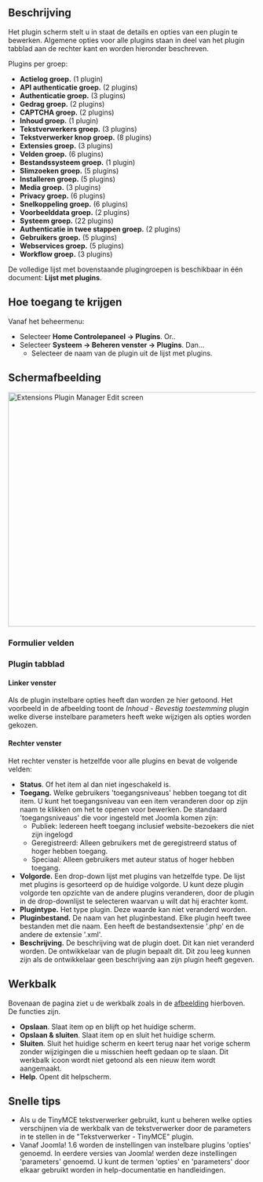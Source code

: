 <!-- Filename: Help4.x:Plugins:_Name_of_Plugin / Display title: Plugins: Bewerken van plugin -->

## Beschrijving

Het plugin scherm stelt u in staat de details en opties van een plugin
te bewerken. Algemene opties voor alle plugins staan in deel van het
plugin tabblad aan de rechter kant en worden hieronder beschreven.

Plugins per groep:

- **Actielog groep.** (1
  plugin)
- **API authenticatie groep.** (2
  plugins)
- **Authenticatie groep.** (3
  plugins)
- **Gedrag groep.** (2
  plugins)
- **CAPTCHA groep.** (2
  plugins)
- **Inhoud groep.** (1
  plugin)
- **Tekstverwerkers groep.** (3
  plugins)
- **Tekstverwerker knop groep.** (8
  plugins)
- **Extensies groep.** (3
  plugins)
- **Velden groep.** (6
  plugins)
- **Bestandssysteem groep.** (1
  plugin)
- **Slimzoeken groep.** (5
  plugins)
- **Installeren groep.** (5
  plugins)
- **Media groep.** (3
  plugins)
- **Privacy groep.** (6
  plugins)
- **Snelkoppeling groep.** (6
  plugins)
- **Voorbeelddata groep.** (2
  plugins)
- **Systeem groep.** (22
  plugins)
- **Authenticatie in twee stappen groep.** (2
  plugins)
- **Gebruikers groep.** (5
  plugins)
- **Webservices groep.** (5
  plugins)
- **Workflow groep.** (3
  plugins)

De volledige lijst met bovenstaande plugingroepen is beschikbaar in één
document: **Lijst met
plugins**.

## Hoe toegang te krijgen

Vanaf het beheermenu:

- Selecteer **Home Controlepaneel → Plugins**. Or..
- Selecteer **Systeem → Beheren venster → Plugins**. Dan...
  - Selecteer de naam van de plugin uit de lijst met plugins.

## Schermafbeelding

<img
src="https://docs.joomla.org/images/thumb/e/e2/Help-4x-Extensions-Plugin-Manager-Edit-screen-nl.png/800px-Help-4x-Extensions-Plugin-Manager-Edit-screen-nl.png.jpeg"
decoding="async"
srcset="https://docs.joomla.org/images/e/e2/Help-4x-Extensions-Plugin-Manager-Edit-screen-nl.png 1.5x"
data-file-width="1144" data-file-height="684" width="800" height="478"
alt="Extensions Plugin Manager Edit screen" />

### Formulier velden

### Plugin tabblad

#### Linker venster

Als de plugin instelbare opties heeft dan worden ze hier getoond. Het
voorbeeld in de afbeelding toont de *Inhoud - Bevestig toestemming*
plugin welke diverse instelbare parameters heeft weke wijzigen als
opties worden gekozen.

#### Rechter venster

Het rechter venster is hetzelfde voor alle plugins en bevat de volgende
velden:

- **Status**. Of het item al dan niet ingeschakeld is.
- **Toegang.** Welke gebruikers 'toegangsniveaus' hebben toegang tot dit
  item. U kunt het toegangsniveau van een item veranderen door op zijn
  naam te klikken om het te openen voor bewerken. De standaard
  'toegangsniveaus' die voor ingesteld met Joomla komen zijn:
  - Publiek: Iedereen heeft toegang inclusief website-bezoekers die niet
    zijn ingelogd
  - Geregistreerd: Alleen gebruikers met de geregistreerd status of
    hoger hebben toegang.
  - Speciaal: Alleen gebruikers met auteur status of hoger hebben
    toegang.
- **Volgorde.** Een drop-down lijst met plugins van hetzelfde type. De
  lijst met plugins is gesorteerd op de huidige volgorde. U kunt deze
  plugin volgorde ten opzichte van de andere plugins veranderen, door de
  plugin in de drop-downlijst te selecteren waarvan u wilt dat hij
  erachter komt.
- **Plugintype.** Het type plugin. Deze waarde kan niet veranderd
  worden.
- **Pluginbestand.** De naam van het pluginbestand. Elke plugin heeft
  twee bestanden met die naam. Een heeft de bestandsextensie '.php' en
  de andere de extensie '.xml'.
- **Beschrijving.** De beschrijving wat de plugin doet. Dit kan niet
  veranderd worden. De ontwikkelaar van de plugin bepaalt dit. Dit zou
  leeg kunnen zijn als de ontwikkelaar geen beschrijving aan zijn plugin
  heeft gegeven.

## Werkbalk

Bovenaan de pagina ziet u de werkbalk zoals in de
[afbeelding](#Schermafbeelding) hierboven. De functies zijn.

- **Opslaan**. Slaat item op en blijft op het huidige scherm.
- **Opslaan & sluiten**. Slaat item op en sluit het huidige scherm.
- **Sluiten**. Sluit het huidige scherm en keert terug naar het vorige
  scherm zonder wijzigingen die u misschien heeft gedaan op te slaan.
  Dit werkbalk icoon wordt niet getoond als een nieuw item wordt
  aangemaakt.
- **Help**. Opent dit helpscherm.

## Snelle tips

- Als u de TinyMCE tekstverwerker gebruikt, kunt u beheren welke opties
  verschijnen via de werkbalk van de tekstverwerker door de parameters
  in te stellen in de "Tekstverwerker - TinyMCE" plugin.
- Vanaf Joomla! 1.6 worden de instellingen van instelbare plugins
  'opties' genoemd. In eerdere versies van Joomla! werden deze
  instellingen 'parameters' genoemd. U kunt de termen 'opties' en
  'parameters' door elkaar gebruikt worden in help-documentatie en
  handleidingen.
